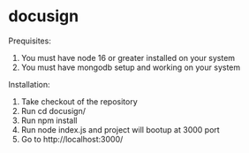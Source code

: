 # docusign

 Prequisites:

 1) You must have node 16 or greater installed on your system
 2) You must have mongodb setup and working on your system

 Installation:

 1) Take checkout of the repository
 2) Run cd docusign/
 3) Run npm install
 4) Run node index.js and project will bootup at 3000 port
 5) Go to http://localhost:3000/